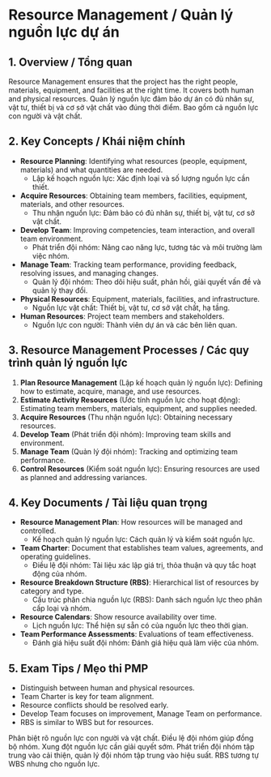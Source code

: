 # Resource Management / Quản lý nguồn lực dự án

## 1. Overview / Tổng quan
Resource Management ensures that the project has the right people, materials, equipment, and facilities at the right time. It covers both human and physical resources.
Quản lý nguồn lực đảm bảo dự án có đủ nhân sự, vật tư, thiết bị và cơ sở vật chất vào đúng thời điểm. Bao gồm cả nguồn lực con người và vật chất.

## 2. Key Concepts / Khái niệm chính
- **Resource Planning**: Identifying what resources (people, equipment, materials) and what quantities are needed.
  - Lập kế hoạch nguồn lực: Xác định loại và số lượng nguồn lực cần thiết.
- **Acquire Resources**: Obtaining team members, facilities, equipment, materials, and other resources.
  - Thu nhận nguồn lực: Đảm bảo có đủ nhân sự, thiết bị, vật tư, cơ sở vật chất.
- **Develop Team**: Improving competencies, team interaction, and overall team environment.
  - Phát triển đội nhóm: Nâng cao năng lực, tương tác và môi trường làm việc nhóm.
- **Manage Team**: Tracking team performance, providing feedback, resolving issues, and managing changes.
  - Quản lý đội nhóm: Theo dõi hiệu suất, phản hồi, giải quyết vấn đề và quản lý thay đổi.
- **Physical Resources**: Equipment, materials, facilities, and infrastructure.
  - Nguồn lực vật chất: Thiết bị, vật tư, cơ sở vật chất, hạ tầng.
- **Human Resources**: Project team members and stakeholders.
  - Nguồn lực con người: Thành viên dự án và các bên liên quan.

## 3. Resource Management Processes / Các quy trình quản lý nguồn lực
1. **Plan Resource Management** (Lập kế hoạch quản lý nguồn lực): Defining how to estimate, acquire, manage, and use resources.
2. **Estimate Activity Resources** (Ước tính nguồn lực cho hoạt động): Estimating team members, materials, equipment, and supplies needed.
3. **Acquire Resources** (Thu nhận nguồn lực): Obtaining necessary resources.
4. **Develop Team** (Phát triển đội nhóm): Improving team skills and environment.
5. **Manage Team** (Quản lý đội nhóm): Tracking and optimizing team performance.
6. **Control Resources** (Kiểm soát nguồn lực): Ensuring resources are used as planned and addressing variances.

## 4. Key Documents / Tài liệu quan trọng
- **Resource Management Plan**: How resources will be managed and controlled.
  - Kế hoạch quản lý nguồn lực: Cách quản lý và kiểm soát nguồn lực.
- **Team Charter**: Document that establishes team values, agreements, and operating guidelines.
  - Điều lệ đội nhóm: Tài liệu xác lập giá trị, thỏa thuận và quy tắc hoạt động của nhóm.
- **Resource Breakdown Structure (RBS)**: Hierarchical list of resources by category and type.
  - Cấu trúc phân chia nguồn lực (RBS): Danh sách nguồn lực theo phân cấp loại và nhóm.
- **Resource Calendars**: Show resource availability over time.
  - Lịch nguồn lực: Thể hiện sự sẵn có của nguồn lực theo thời gian.
- **Team Performance Assessments**: Evaluations of team effectiveness.
  - Đánh giá hiệu suất đội nhóm: Đánh giá hiệu quả làm việc của nhóm.

## 5. Exam Tips / Mẹo thi PMP
- Distinguish between human and physical resources.
- Team Charter is key for team alignment.
- Resource conflicts should be resolved early.
- Develop Team focuses on improvement, Manage Team on performance.
- RBS is similar to WBS but for resources.

Phân biệt rõ nguồn lực con người và vật chất. Điều lệ đội nhóm giúp đồng bộ nhóm. Xung đột nguồn lực cần giải quyết sớm. Phát triển đội nhóm tập trung vào cải thiện, quản lý đội nhóm tập trung vào hiệu suất. RBS tương tự WBS nhưng cho nguồn lực. 